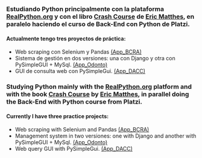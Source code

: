 ### Estudiando Python principalmente con la plataforma [RealPython.org](https://realpython.com/) y con el libro [Crash Course](https://ehmatthes.github.io/pcc_2e/regular_index/) de [Eric Matthes](https://twitter.com/ehmatthes), en paralelo haciendo el curso de Back-End con Python de Platzi.

#### Actualmente tengo tres proyectos de práctica: 
  - Web scraping con Selenium y Pandas [(App_BCRA)](https://github.com/JuanesFosch/App-Plazo-Fijo)
  - Sistema de gestión en dos versiones: una con Django y otra con PySimpleGUI + MySql. [(App_Odonto)](https://github.com/JuanesFosch/App-Odonto)
  - GUI de consulta web con PySimpleGui. [(App_DACC)](https://github.com/JuanesFosch/App-DACC)

### Studying Python mainly with the [RealPython.org](https://realpython.com/) platform and with the book [Crash Course](https://ehmatthes.github.io/pcc_2e/regular_index/) by [Eric Matthes](https://twitter.com/ehmatthes), in parallel doing the Back-End with Python course from Platzi.

#### Currently I have three practice projects:
  - Web scraping with Selenium and Pandas [(App_BCRA)](https://github.com/JuanesFosch/App-Plazo-Fijo)
  - Management system in two versiones: one with Django and another with PySimpleGUI + MySql. [(App_Odonto)](https://github.com/JuanesFosch/App-Odonto)
  - Web query GUI with PySimpleGui. [(App_DACC)](https://github.com/JuanesFosch/App-DACC)

<!--
**JuanesFosch/JuanesFosch** is a ✨ _special_ ✨ repository because its `README.md` (this file) appears on your GitHub profile.

###Here are some ideas to get you started:

- 🔭 I’m currently working on ...
- 🌱 I’m currently learning ...
- 👯 I’m looking to collaborate on ...
- 🤔 I’m looking for help with ...
- 💬 Ask me about ...
- 📫 How to reach me: ...
- 😄 Pronouns: ...
- ⚡ Fun fact: ...
-->
